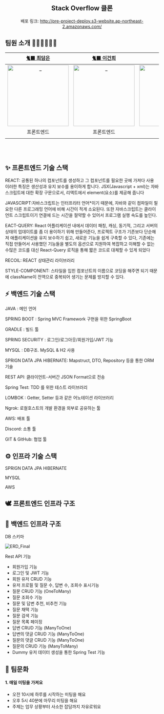 <div align=center>
  <h2> Stack Overflow 클론 </h2>
 
 
배포 링크: http://pre-project-deploy.s3-website.ap-northeast-2.amazonaws.com/


</div>

## 팀원 소개 👩🏻‍💻🧑🏻‍💻

|                                              [🐈‍⬛ 최담은](https://github.com/Inside-eun)                                               |                                              [🐈‍⬛ 이건희](https://github.com/leezer94)                                               |                                              [👍 조원태](https://github.com/tyuiop3762)                                               |                                               [🌱 오영운](https://github.com/you88311)                                                |                                               [🏝 신지훈](https://github.com/Godjih)                                               |                                          [🪁 황윤재](https://github.com/yhwang15)                                           |
| :-------------------------------------------------------------------------------------------------------------------------------------: | :-------------------------------------------------------------------------------------------------------------------------------------: | :-------------------------------------------------------------------------------------------------------------------------------: | :-------------------------------------------------------------------------------------------------------------------------------: | :-------------------------------------------------------------------------------------------------------------------------------: | :------------------------------------------------------------------------------------------------------------------------: |
| <a href="https://github.com/Inside-eun"> <img src="https://avatars.githubusercontent.com/u/103915161?v=4" width=200px alt="_"/> </a> | <a href="https://github.com/leezer94"> <img src="https://avatars.githubusercontent.com/u/83988230?v=4" width=200px alt="_"/> </a> | <a href="https://github.com/tyuiop3762"> <img src="https://avatars.githubusercontent.com/u/105303007?v=4" width=200px alt="_"/> </a> | <a href="https://github.com/you88311"> <img src="https://user-images.githubusercontent.com/29119738/200323540-71aeac68-228a-415b-a37f-6ffc68af681d.png" width=200px alt="_"/> </a> | <a href="https://github.com/Godjih"> <img src="https://avatars.githubusercontent.com/u/97619571?s=400&u=67cb34b433f47f990918bfd5e8c4e1676bfddb52&v=4" width=200px alt="_"/> </a> | <a href="https://github.com/yhwang15"> <img src="https://avatars.githubusercontent.com/u/84262646?s=400&v=4" width=200px alt="_"> |
|                                                               프론트엔드                                                                |                                                               프론트엔드                                                                |                                                            프론트엔드                                                             |                                                              백엔드                                                               |                                                              백엔드                                                               |                                                           백엔드                                                           |
|                                                                                                                     |                                                                                                                     |                                                                                                              |                                                                                                                 |                                                                                                               |                                                                                                      |

<br>

<br>

## ✨ 프론트엔드 기술 스택 
    
  
  REACT: 공통된 하나의 컴포넌트를 생성하고 그 컴포넌트를 필요한 곳에 가져다 사용 이러한 특징은 생산성과 유지 보수를 용이하게 합니다.
           JSX(Javascript + xml)는 자바스크립트에 대한 확장 구문으로서, 리액트에서 element(요소)를 제공해 줍니다
  
  
  JAVASCRIPT:자바스크립트는 인터프리터 언어*이기 때문에, 자바와 같이 컴파일이 필요한 다른 프로그래밍 언어에 비해 시간이 적게 소요된다. 또한 자바스크립트는 클라이언트 스크립트이기       연결에 드는 시간을 절약할 수 있어서 프로그램 실행 속도를 높인다.
  
  
  EACT-QUERY: React 어플리케이션 내에서 데이터 패칭, 캐싱, 동기적, 그리고 서버의 상태의 업데이트를 좀 더 용이하기 위해 만들어준다,
                 프로젝트 구조가 기존보다 단순해져 애플리케이션을 유지 보수하기 쉽고, 새로운 기능을 쉽게 구축할 수 있다,
                 기존에는 직접 만들어서 사용했던 기능들을 별도의 옵션으로 지원하여 복잡하고 이해할 수 없는 수많은 코드를 대신 React-Query 로직을 통해 짧은 코드로 대체할 수 있게                    되었다
 
  RECOIL: REACT 상태관리 라이브러리
  
  
  STYLE-COMPONENT: 스타일을 입힌 컴포넌트의 이름으로 코딩을 해주면 되기 때문에 className이 전역으로 중복되어 생기는 문제를 방지할 수 있다.
  

## ⚡️ 백엔드 기술 스택 
  JAVA : 메인 언어
  
  SPRING BOOT :  Spring MVC Framework 구현을 위한 SpringBoot 
  
  GRADLE : 빌드 툴
  
  SPRING SECURITY : 로그인/로그아웃/회원가입/JWT 기능 
  
  MYSQL : DB구조. MySQL & H2 사용
  
  SPRIGN DATA JPA HIBERNATE: Mapstruct, DTO, Repository 등을 통한 ORM 기술
  
  REST API: 클라이언트-서버간 JSON Format으로 전송 
  
  Spring Test: TDD 를 위한 테스트 라이브러리 
  
  LOMBOK : Getter, Setter 등과 같은 어노테이션 라이브러리
  
  Ngrok: 로컬호스트의 개발 환경을 외부로 공유하는 툴
  
  AWS: 배포 툴
  
  Discord: 소통 툴 
  
  GIT & GitHub: 협업 툴 
  

## ⚙️ 인프라 기술 스택 
  
  SPRIGN DATA JPA HIBERNATE
  
  MYSQL
  
  AWS
  

## 🕊 프론트엔드 인프라 구조  


## 🦉 백엔드 인프라 구조  
  
  DB 스키마
  
![ERD_Final ](https://user-images.githubusercontent.com/84262646/200247314-1ec3201c-dfc0-49b1-9f45-e7286907074f.png)

 Rest API 기능
-	회원가입 기능 
-	로그인 및 JWT 기능
-	회원 유저 CRUD 기능
-	유저 프로필 및 질문 수, 답변 수, 조회수 표시기능
-	질문 CRUD 기능 (OneToMany)
- 질문 조회수 기능
-	질문 및 답변 추천, 비추천 기능 
- 질문 채택 기능
-	질문 검색 기능
-	질문 목록 페이징 
-	답변 CRUD 기능  (ManyToOne) 
- 답변의 댓글 CRUD 기능 (ManyToOne) 
- 질문의 댓글 CRUD 기능 (ManyToOne)
- 질문의  CRUD 기능 (ManyToMany)
- Dummy 유저 데이터 생성을 통한 Spring Test 기능 
  
## 🤝 팀문화

#### 1. 매일 미팅을 가져요

- 오전 10시에 하루를 시작하는 미팅을 해요
- 오후 5시 40분에 마무리 미팅을 해요
- 주제는 업무 상황부터 사소한 잡담까지 자유로워요



<br/>
  
  
